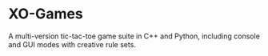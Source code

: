 # XO-Games
  A multi-version tic-tac-toe game suite in C++ and Python, including console and GUI modes with creative rule sets.
